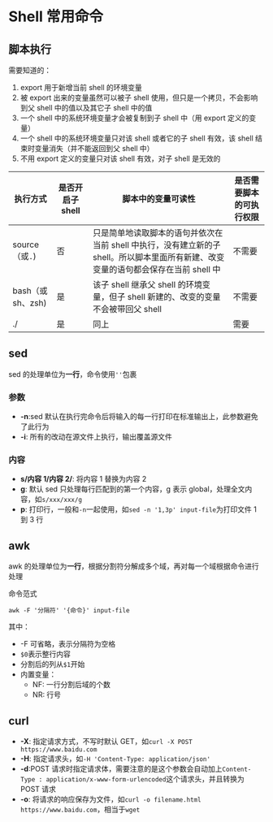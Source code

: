 # Shell 常用命令

## 脚本执行

需要知道的：

1. export 用于新增当前 shell 的环境变量
2. 被 export 出来的变量虽然可以被子 shell 使用，但只是一个拷贝，不会影响到父 shell 中的值以及其它子 shell 中的值
3. 一个 shell 中的系统环境变量才会被复制到子 shell 中（用 export 定义的变量）
4. 一个 shell 中的系统环境变量只对该 shell 或者它的子 shell 有效，该 shell 结束时变量消失（并不能返回到父 shell 中）
5. 不用 export 定义的变量只对该 shell 有效，对子 shell 是无效的

|执行方式|是否开启子 shell|脚本中的变量可读性|是否需要脚本的可执行权限|
|---|---|---|---|
|source（或```.```)|否|只是简单地读取脚本的语句并依次在当前 shell 中执行，没有建立新的子 shell。所以脚本里面所有新建、改变变量的语句都会保存在当前 shell 中|不需要|
|bash（或 sh、zsh)|是|该子 shell 继承父 shell 的环境变量，但子 shell 新建的、改变的变量不会被带回父 shell|不需要|
|./|是|同上|需要|

## sed

sed 的处理单位为**一行**，命令使用```''```包裹

### 参数

* **-n**:sed 默认在执行完命令后将输入的每一行打印在标准输出上，此参数避免了此行为
* **-i**: 所有的改动在源文件上执行，输出覆盖源文件

### 内容

* **s/内容 1/内容 2/**: 将内容 1 替换为内容 2
* **g**: 默认 sed 只处理每行匹配到的第一个内容，g 表示 global，处理全文内容，如```s/xxx/xxx/g```
* **p**: 打印行，一般和```-n```一起使用，如```sed -n '1,3p' input-file```为打印文件 1 到 3 行

## awk

awk 的处理单位为**一行**，根据分割符分解成多个域，再对每一个域根据命令进行处理

命令范式

```shell
awk -F '分隔符' '{命令}' input-file
```

其中：

* -F 可省略，表示分隔符为空格
* ```$0```表示整行内容
* 分割后的列从```$1```开始
* 内置变量：
  * NF: 一行分割后域的个数
  * NR: 行号

## curl

* **-X**: 指定请求方式，不写时默认 GET，如```curl -X POST https://www.baidu.com```
* **-H**: 指定请求头，如```-H 'Content-Type: application/json'```
* **-d**:POST 请求时指定请求体，需要注意的是这个参数会自动加上```Content-Type : application/x-www-form-urlencoded```这个请求头，并且转换为 POST 请求
* **-o**: 将请求的响应保存为文件，如```curl -o filename.html https://www.baidu.com```，相当于```wget```
